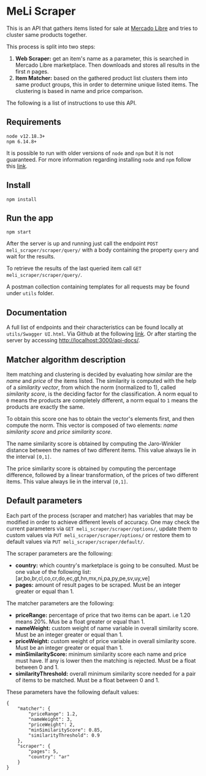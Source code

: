 # MeLi Scraper

This is an API that gathers items listed for sale at <a href='https://www.mercadolibre.com.ar/'>Mercado Libre</a> and tries to cluster same products together.

This process  is split into two steps:
<ol>
<li><strong>Web Scraper:</strong> get an item's name as a parameter, this is searched in Mercado Libre marketplace. Then downloads and stores all results in the first <i>n</i> pages.</li>
<li><strong>Item Matcher:</strong> based on the gathered product list clusters them into same product groups, this in order to determine unique listed items. The clustering is based in name and price comparison.</li>
</ol>

The following is a list of instructions to use this API.

## Requirements

    node v12.18.3+
    npm 6.14.8+

It is possible to run with older versions of `node` and `npm` but it is not guaranteed. For more information regarding installing `node` and `npm` follow this <a href='https://docs.npmjs.com/downloading-and-installing-node-js-and-npm'>link</a>.

## Install

    npm install

## Run the app

    npm start

After the server is up and running just call the endpoint `POST meli_scraper/scraper/query/` with a body containing the property `query` and wait for the results.

To retrieve the results of the last queried item call `GET meli_scraper/scraper/query/`.

A postman collection containing templates for all requests may be found under `utils` folder.

## Documentation

A full list of endpoints and their characteristics can be found locally at `utils/Swagger UI.html`. Via Github at the following <a href='https://github.com/diegolramirez/meli_scraper/blob/master/utils/Swagger%20UI.html'>link</a>. Or after starting the server by accessing <a href='http://localhost:3000/api-docs/'>http://localhost:3000/api-docs/</a>.

## Matcher algorithm description

Item matching and clustering is decided by evaluating how <i>similar</i> are the <i>name</i> and <i>price</i> of the items listed. The similarity is computed with the help of a <i>similarity vector</i>, from which the norm (normalized to 1), called <i>similarity score</i>, is the deciding factor for the classification. A norm equal to `0` means the products are completely different, a norm equal to `1` means the products are exactly the same.

To obtain this score one has to obtain the vector's elements first, and then compute the norm. This vector is composed of two elements: <i>name similarity score</i> and <i>price similarity score</i>.

The name similarity score is obtained by computing the Jaro-Winkler distance between the names of two different items. This value always lie in the interval `[0,1]`.

The price similarity score is obtained by computing the percentage difference, followed by a linear transformation, of the prices of two different items. This value always lie in the interval `[0,1]`.

## Default parameters

Each part of the process (scraper and matcher) has variables that may be modified in order to achieve different levels of accuracy. One may check the current parameters via `GET meli_scraper/scraper/options/`, update them to custom values via `PUT meli_scraper/scraper/options/` or restore them to default values via `PUT meli_scraper/scraper/default/`.

The scraper parameters are the following:

<ul>
<li><strong>country:</strong> which country's marketplace is going to be consulted. Must be one value of the following list: [ar,bo,br,cl,co,cr,do,ec,gt,hn,mx,ni,pa,py,pe,sv,uy,ve]</li>
<li><strong>pages:</strong> amount of result pages to be scraped. Must be an integer greater or equal than 1.</li>
</ul>

The matcher parameters are the following:

<ul>
<li><strong>priceRange:</strong> percentage of price that two items can be apart. i.e 1.20 means 20%. Mus be a float greater or equal than 1.</li>
<li><strong>nameWeight:</strong> custom weight of name variable in overall similarity score. Must be an integer greater or equal than 1.</li>
<li><strong>priceWeight:</strong> custom weight of price variable in overall similarity score. Must be an integer greater or equal than 1.</li>
<li><strong>minSimilarityScore:</strong> minimum similarity score each name and price must have. If any is lower then the matching is rejected. Must be a float between 0 and 1.</li>
<li><strong>similarityThreshold:</strong> overall minimum similarity score needed for a pair of items to be matched. Must be a float between 0 and 1.</li>
</ul>

These parameters have the following default values:

    {
        "matcher": {
            "priceRange": 1.2,
            "nameWeight": 3,
            "priceWeight": 2,
            "minSimilarityScore": 0.85,
            "similarityThreshold": 0.9
        },
        "scraper": {
            "pages": 5,
            "country": "ar"
        }
    }
